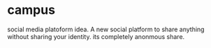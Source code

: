 # campus

social media platoform idea.
A new social platform to share anything without sharing your identity.
its completely anonmous share.
